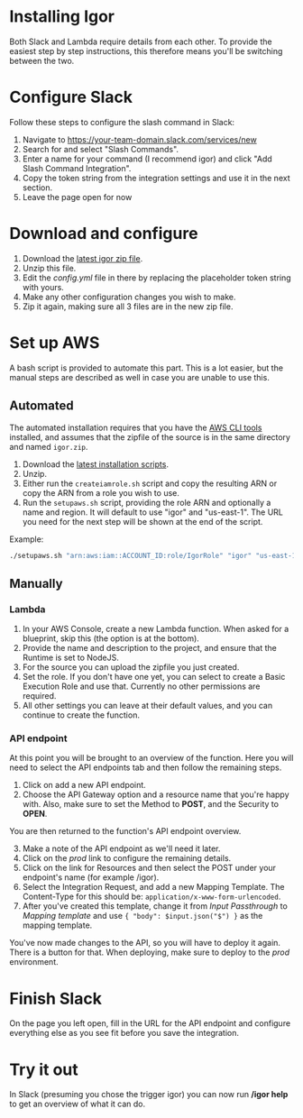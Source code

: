 # Installing Igor

Both Slack and Lambda require details from each other. To provide the easiest step by step instructions, this therefore means you'll be switching between the two.

# Configure Slack

Follow these steps to configure the slash command in Slack:

1. Navigate to https://your-team-domain.slack.com/services/new
2. Search for and select "Slash Commands".
3. Enter a name for your command (I recommend igor) and click "Add Slash Command Integration".
4. Copy the token string from the integration settings and use it in the next section.
5. Leave the page open for now

# Download and configure

1. Download the [latest igor zip file](https://github.com/ArjenSchwarz/igor/releases/download/latest/igor.zip).
2. Unzip this file.
3. Edit the *config.yml* file in there by replacing the placeholder token string with yours.
4. Make any other configuration changes you wish to make.
5. Zip it again, making sure all 3 files are in the new zip file.

# Set up AWS

A bash script is provided to automate this part. This is a lot easier, but the manual steps are described as well in case you are unable to use this.

## Automated

The automated installation requires that you have the [AWS CLI tools](https://aws.amazon.com/cli/) installed, and assumes that the zipfile of the source is in the same directory and named `igor.zip`.

1. Download the [latest installation scripts](https://github.com/ArjenSchwarz/igor/releases/download/latest/installation.zip).
2. Unzip.
3. Either run the `createiamrole.sh` script and copy the resulting ARN or copy the ARN from a role you wish to use.
4. Run the `setupaws.sh` script, providing the role ARN and optionally a name and region. It will default to use "igor" and "us-east-1". The URL you need for the next step will be shown at the end of the script.

Example:
```bash
./setupaws.sh "arn:aws:iam::ACCOUNT_ID:role/IgorRole" "igor" "us-east-1"
```

## Manually

### Lambda

1. In your AWS Console, create a new Lambda function. When asked for a blueprint, skip this (the option is at the bottom).
2. Provide the name and description to the project, and ensure that the Runtime is set to NodeJS. 
3. For the source you can upload the zipfile you just created. 
4. Set the role. If you don't have one yet, you can select to create a Basic Execution Role and use that. Currently no other permissions are required.
5. All other settings you can leave at their default values, and you can continue to create the function.

### API endpoint

At this point you will be brought to an overview of the function. Here you will need to select the API endpoints tab and then follow the remaining steps.

1. Click on add a new API endpoint. 
2. Choose the API Gateway option and a resource name that you're happy with. Also, make sure to set the Method to **POST**, and the Security to **OPEN**.

You are then returned to the function's API endpoint overview. 

3. Make a note of the API endpoint as we'll need it later.
4. Click on the *prod* link to configure the remaining details.
5. Click on the link for Resources and then select the POST under your endpoint's name (for example /igor). 
6. Select the Integration Request, and add a new Mapping Template. The Content-Type for this should be: `application/x-www-form-urlencoded`.
7. After you've created this template, change it from *Input Passthrough* to *Mapping template* and use `{ "body": $input.json("$") }` as the mapping template.

You've now made changes to the API, so you will have to deploy it again. There is a button for that. When deploying, make sure to deploy to the *prod* environment.

# Finish Slack

On the page you left open, fill in the URL for the API endpoint and configure everything else as you see fit before you save the integration.

# Try it out

In Slack (presuming you chose the trigger igor) you can now run **/igor help** to get an overview of what it can do.